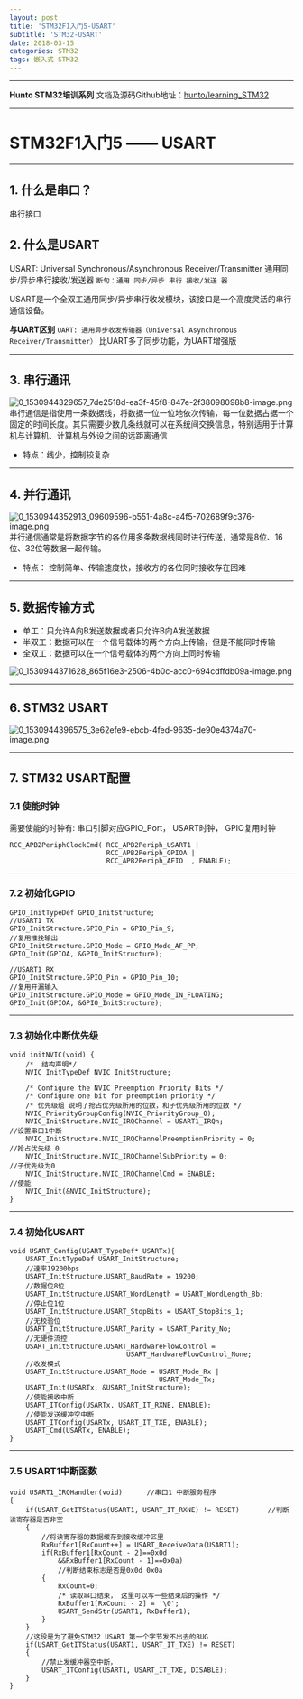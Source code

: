 ```yaml
---
layout: post
title: 'STM32F1入门5-USART'
subtitle: 'STM32-USART'
date: 2018-03-15
categories: STM32
tags: 嵌入式 STM32  
---
```


---

**Hunto STM32培训系列**
文档及源码Github地址：[hunto/learning_STM32](https://github.com/hunto/learning_STM32)

---

# STM32F1入门5 —— USART

---

## 1. 什么是串口？
串行接口

## 2. 什么是USART
USART: Universal Synchronous/Asynchronous Receiver/Transmitter
通用同步/异步串行接收/发送器
`断句：通用 同步/异步 串行 接收/发送 器`

USART是一个全双工通用同步/异步串行收发模块，该接口是一个高度灵活的串行通信设备。

**与UART区别**
`UART: 通用异步收发传输器（Universal Asynchronous Receiver/Transmitter）`
比UART多了同步功能，为UART增强版

---

## 3. 串行通讯
![0_1530944329657_7de2518d-ea3f-45f8-847e-2f38098098b8-image.png](http://bbs.dian.org.cn/assets/uploads/files/1530944330175-7de2518d-ea3f-45f8-847e-2f38098098b8-image-resized.png) 
串行通信是指使用一条数据线，将数据一位一位地依次传输，每一位数据占据一个固定的时间长度。其只需要少数几条线就可以在系统间交换信息，特别适用于计算机与计算机、计算机与外设之间的远距离通信
* 特点：线少，控制较复杂

---

## 4. 并行通讯
![0_1530944352913_09609596-b551-4a8c-a4f5-702689f9c376-image.png](http://bbs.dian.org.cn/assets/uploads/files/1530944353319-09609596-b551-4a8c-a4f5-702689f9c376-image-resized.png) 
并行通信通常是将数据字节的各位用多条数据线同时进行传送，通常是8位、16位、32位等数据一起传输。
* 特点： 控制简单、传输速度快，接收方的各位同时接收存在困难

---

## 5. 数据传输方式
* 单工：只允许A向B发送数据或者只允许B向A发送数据
* 半双工：数据可以在一个信号载体的两个方向上传输，但是不能同时传输
* 全双工：数据可以在一个信号载体的两个方向上同时传输

![0_1530944371628_865f16e3-2506-4b0c-acc0-694cdffdb09a-image.png](http://bbs.dian.org.cn/assets/uploads/files/1530944372032-865f16e3-2506-4b0c-acc0-694cdffdb09a-image-resized.png) 

---

## 6. STM32 USART
![0_1530944396575_3e62efe9-ebcb-4fed-9635-de90e4374a70-image.png](http://bbs.dian.org.cn/assets/uploads/files/1530944397371-3e62efe9-ebcb-4fed-9635-de90e4374a70-image.png) 

---

## 7. STM32 USART配置
### 7.1 使能时钟
需要使能的时钟有: 串口引脚对应GPIO_Port， USART时钟， GPIO复用时钟

```C-like
RCC_APB2PeriphClockCmd( RCC_APB2Periph_USART1 |
                        RCC_APB2Periph_GPIOA | 
                        RCC_APB2Periph_AFIO  , ENABLE);
```

---

### 7.2 初始化GPIO
```C-like
GPIO_InitTypeDef GPIO_InitStructure;
//USART1 TX
GPIO_InitStructure.GPIO_Pin = GPIO_Pin_9;               
//复用推挽输出
GPIO_InitStructure.GPIO_Mode = GPIO_Mode_AF_PP;             
GPIO_Init(GPIOA, &GPIO_InitStructure);

//USART1 RX
GPIO_InitStructure.GPIO_Pin = GPIO_Pin_10;                  
//复用开漏输入
GPIO_InitStructure.GPIO_Mode = GPIO_Mode_IN_FLOATING;   
GPIO_Init(GPIOA, &GPIO_InitStructure);
```

---

### 7.3 初始化中断优先级
```C-like
void initNVIC(void) {
    /*  结构声明*/
    NVIC_InitTypeDef NVIC_InitStructure;

    /* Configure the NVIC Preemption Priority Bits */  
    /* Configure one bit for preemption priority */
    /* 优先级组 说明了抢占优先级所用的位数，和子优先级所用的位数 */    
    NVIC_PriorityGroupConfig(NVIC_PriorityGroup_0);      
    NVIC_InitStructure.NVIC_IRQChannel = USART1_IRQn;                     //设置串口1中断
    NVIC_InitStructure.NVIC_IRQChannelPreemptionPriority = 0;             //抢占优先级 0
    NVIC_InitStructure.NVIC_IRQChannelSubPriority = 0;                //子优先级为0
    NVIC_InitStructure.NVIC_IRQChannelCmd = ENABLE;                    //使能
    NVIC_Init(&NVIC_InitStructure);
}
```
---

### 7.4 初始化USART
```C-like
void USART_Config(USART_TypeDef* USARTx){
    USART_InitTypeDef USART_InitStructure;
    //速率19200bps
    USART_InitStructure.USART_BaudRate = 19200;      
    //数据位8位
    USART_InitStructure.USART_WordLength = USART_WordLength_8b;
    //停止位1位
    USART_InitStructure.USART_StopBits = USART_StopBits_1;  
    //无校验位
    USART_InitStructure.USART_Parity = USART_Parity_No;             
    //无硬件流控
    USART_InitStructure.USART_HardwareFlowControl = 
                             USART_HardwareFlowControl_None;  
    //收发模式
    USART_InitStructure.USART_Mode = USART_Mode_Rx | 
                                     USART_Mode_Tx;   
    USART_Init(USARTx, &USART_InitStructure);          
    //使能接收中断
    USART_ITConfig(USARTx, USART_IT_RXNE, ENABLE);      
    //使能发送缓冲空中断 
    USART_ITConfig(USARTx, USART_IT_TXE, ENABLE);                  
    USART_Cmd(USARTx, ENABLE);    
}
```

---

### 7.5 USART1中断函数
```C-like
void USART1_IRQHandler(void)      //串口1 中断服务程序
{
    if(USART_GetITStatus(USART1, USART_IT_RXNE) != RESET)       //判断读寄存器是否非空
    {    
    	//将读寄存器的数据缓存到接收缓冲区里
        RxBuffer1[RxCount++] = USART_ReceiveData(USART1);   
        if(RxBuffer1[RxCount - 2]==0x0d
            &&RxBuffer1[RxCount - 1]==0x0a)
            //判断结束标志是否是0x0d 0x0a
        {
            RxCount=0;
            /* 读取串口结束， 这里可以写一些结束后的操作 */
            RxBuffer1[RxCount - 2] = '\0';
            USART_SendStr(USART1, RxBuffer1);
        }
    }
    //这段是为了避免STM32 USART 第一个字节发不出去的BUG 
    if(USART_GetITStatus(USART1, USART_IT_TXE) != RESET)  
    { 
        //禁止发缓冲器空中断，
        USART_ITConfig(USART1, USART_IT_TXE, DISABLE);     
    }     
}
```

